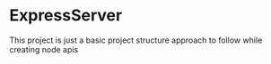 # ExpressServer
This project is just a basic project structure approach to follow while creating node apis 
